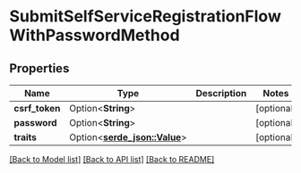 # SubmitSelfServiceRegistrationFlowWithPasswordMethod

## Properties

Name | Type | Description | Notes
------------ | ------------- | ------------- | -------------
**csrf_token** | Option<**String**> |  | [optional]
**password** | Option<**String**> |  | [optional]
**traits** | Option<[**serde_json::Value**](.md)> |  | [optional]

[[Back to Model list]](../README.md#documentation-for-models) [[Back to API list]](../README.md#documentation-for-api-endpoints) [[Back to README]](../README.md)


